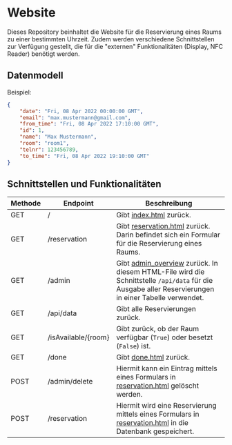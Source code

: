 # Website
Dieses Repository beinhaltet die Website für die Reservierung eines Raums zu einer bestimmten Uhrzeit. Zudem werden verschiedene Schnittstellen zur Verfügung gestellt, die für die "externen" Funktionalitäten (Display, NFC Reader) benötigt werden.

## Datenmodell
Beispiel:
```json
{
    "date": "Fri, 08 Apr 2022 00:00:00 GMT", 
    "email": "max.mustermann@gmail.com", 
    "from_time": "Fri, 08 Apr 2022 17:10:00 GMT", 
    "id": 1, 
    "name": "Max Mustermann", 
    "room": "room1", 
    "telnr": 123456789, 
    "to_time": "Fri, 08 Apr 2022 19:10:00 GMT"
}
```

## Schnittstellen und Funktionalitäten

|Methode|Endpoint|Beschreibung|
|---|---|---|
|GET|/|Gibt [index.html](./templates/index.html) zurück.|
|GET|/reservation|Gibt [reservation.html](./templates/reservation.html) zurück. Darin befindet sich ein Formular für die Reservierung eines Raums.|
|GET|/admin|Gibt [admin_overview](./templates/admin_overview.html) zurück. In diesem HTML-File wird die Schnittstelle `/api/data` für die Ausgabe aller Reservierungen in einer Tabelle verwendet.|
|GET|/api/data|Gibt alle Reservierungen zurück.|
|GET|/isAvailable/{room} |Gibt zurück, ob der Raum verfügbar (`True`) oder besetzt (`False`) ist.|
|GET|/done|Gibt [done.html](./templates/done.html) zurück.|
|POST|/admin/delete|Hiermit kann ein Eintrag mittels eines Formulars in [reservation.html](./templates/reservation.html) gelöscht werden.|
|POST|/reservation|Hiermit wird eine Reservierung mittels eines Formulars in [reservation.html](./templates/reservation.html) in die Datenbank gespeichert.|

